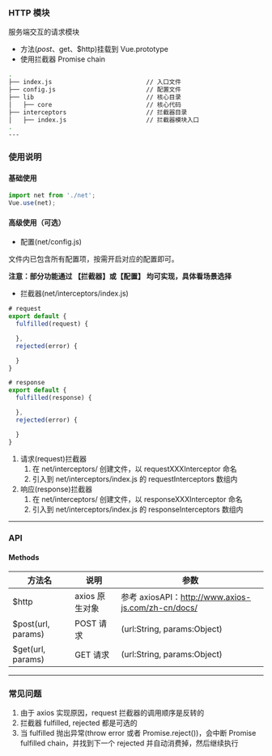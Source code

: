 ### HTTP 模块

服务端交互的请求模块

- 方法($post、$get、\$http)挂载到 Vue.prototype
- 使用拦截器 Promise chain

```bash
.
├── index.js                          // 入口文件
├── config.js                         // 配置文件
├── lib                               // 核心目录
│   ├── core                          // 核心代码
├── interceptors                      // 拦截器目录
│   ├── index.js                      // 拦截器模块入口
.
---
```

### 使用说明

#### 基础使用

```javascript
import net from './net';
Vue.use(net);
```

#### 高级使用（可选）

- 配置(net/config.js)

文件内已包含所有配置项，按需开启对应的配置即可。

**注意：部分功能通过 【拦截器】或【配置】 均可实现，具体看场景选择**

- 拦截器(net/interceptors/index.js)

```javascript
# request
export default {
  fulfilled(request) {

  },
  rejected(error) {

  }
}

# response
export default {
  fulfilled(response) {

  },
  rejected(error) {

  }
}
```

1.  请求(request)拦截器
    1. 在 net/interceptors/ 创建文件，以 requestXXXInterceptor 命名
    1. 引入到 net/interceptors/index.js 的 requestInterceptors 数组内
1.  响应(response)拦截器
    1. 在 net/interceptors/ 创建文件，以 responseXXXInterceptor 命名
    1. 引入到 net/interceptors/index.js 的 responseInterceptors 数组内

---

### API

#### Methods

| 方法名              | 说明           | 参数                                               |
| ------------------- | -------------- | -------------------------------------------------- |
| \$http              | axios 原生对象 | 参考 axiosAPI：http://www.axios-js.com/zh-cn/docs/ |
| \$post(url, params) | POST 请求      | (url:String, params:Object)                        |
| \$get(url, params)  | GET 请求       | (url:String, params:Object)                        |

---

### 常见问题

1. 由于 axios 实现原因，request 拦截器的调用顺序是反转的
1. 拦截器 fulfilled, rejected 都是可选的
1. 当 fulfilled 抛出异常(throw error 或者 Promise.reject())，会中断 Promise fulfilled chain，并找到下一个 rejected 并自动消费掉，然后继续执行

